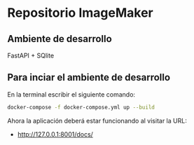 # Repositorio ImageMaker

## Ambiente de desarrollo
FastAPI + SQlite

## Para inciar el ambiente de desarrollo
En la terminal escribir el siguiente comando:

```bash
docker-compose -f docker-compose.yml up --build
```
Ahora la aplicación deberá estar funcionando al visitar la URL: 
* http://127.0.0.1:8001/docs/

